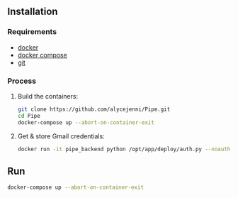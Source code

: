 ## Installation

### Requirements
- [docker](https://docs.docker.com)
- [docker compose](https://docs.docker.com/compose/install)
- [git](https://git-scm.com)

### Process

1. Build the containers:

    ```sh
    git clone https://github.com/alycejenni/Pipe.git
    cd Pipe
    docker-compose up --abort-on-container-exit
    ```
   
2. Get & store Gmail credentials:

    ```sh
    docker run -it pipe_backend python /opt/app/deploy/auth.py --noauth_local_webserver
    ```
   
## Run

```sh
docker-compose up --abort-on-container-exit
```